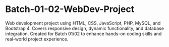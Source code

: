 # Batch-01-02-WebDev-Project
Web development project using HTML, CSS, JavaScript, PHP, MySQL, and Bootstrap 4. Covers responsive design, dynamic functionality, and database integration. Created for Batch 01/02 to enhance hands-on coding skills and real-world project experience.
